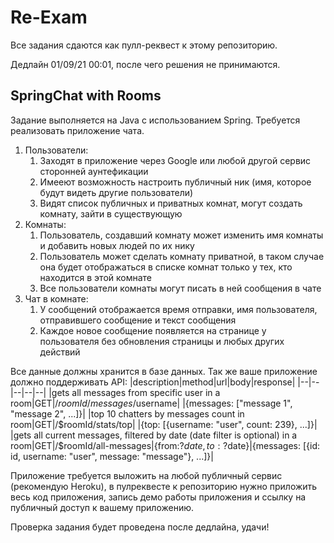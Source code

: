 # Re-Exam
Все задания сдаются как пулл-реквест к этому репозиторию.

Дедлайн 01/09/21 00:01, после чего решения не принимаются.
## SpringChat with Rooms
Задание выполняется на Java с использованием Spring. 
Требуется реализовать приложение чата.
 1. Пользователи:
    1. Заходят в приложение через Google или любой другой сервис сторонней аунтефикации
    2. Имееют возможность настроить публичный ник (имя, которое будут видеть другие пользователи)
    3. Видят список публичных и приватных комнат, могут создать комнату, зайти в существующую
 2. Комнаты: 
    1. Пользователь, создавший комнату может изменить имя комнаты и добавить новых людей по их нику
    2. Пользователь может сделать комнату приватной, в таком случае она будет отображаться в списке комнат только у тех, кто находится в этой комнате
    3. Все пользователи комнаты могут писать в ней сообщения в чате
 3. Чат в комнате:
    1. У сообщений отображается время отправки, имя пользователя, отправившего сообщение и текст сообщения
    2. Каждое новое сообщение появляется на странице у пользователя без обновления страницы и любых других действий

Все данные должны хранится в базе данных.
Так же ваше приложение должно поддерживать API:
|description|method|url|body|response|
|--|--|--|--|--|
|gets all messages from specific user in a room|GET|/$roomId/messages/$username|  |{messages: ["message 1", "message 2", ...]}|
|top 10 chatters by messages count in room|GET|/$roomId/stats/top| |{top: [{username: "user", count: 239}, ...]}|
|gets all current messages, filtered by date (date filter is optional) in a room|GET|/$roomId/all-messages|{from:?$date, to:?$date}|{messages: [{id: id, username: "user", message: "message"}, ...]}|

Приложение требуется выложить на любой публичный сервис (рекомендую Heroku), в пулреквесте к репозиторию нужно приложить весь код приложения, запись демо работы приложения и ссылку на публичный доступ к вашему приложению.

Проверка задания будет проведена после дедлайна, удачи!
